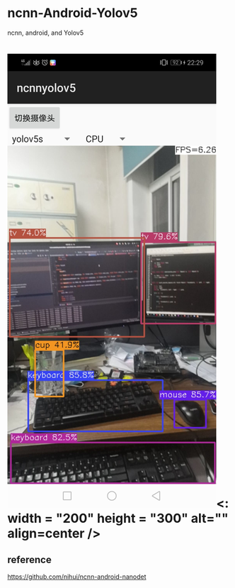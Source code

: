 # ncnn-Android-Yolov5
 ncnn, android, and Yolov5


# ![demo](desk.jpg)<: width = "200" height = "300" alt="" align=center />

## reference

https://github.com/nihui/ncnn-android-nanodet
